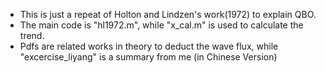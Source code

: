 * This is just a repeat of Holton and Lindzen's work(1972) to explain QBO.
* The main code is "hl1972.m", while "x_cal.m" is used to calculate the trend.
* Pdfs are related works in theory to deduct the wave flux, while "excercise_liyang" is a summary from me (in Chinese Version) 
